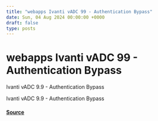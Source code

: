 ```yaml
---
title: "webapps Ivanti vADC 99 - Authentication Bypass"
date: Sun, 04 Aug 2024 00:00:00 +0000
draft: false
type: posts
---
```

# webapps Ivanti vADC 99 - Authentication Bypass





Ivanti vADC 9.9 - Authentication Bypass

Ivanti vADC 9.9 - Authentication Bypass

#### [Source](https://www.exploit-db.com/exploits/52062)

